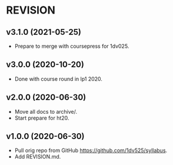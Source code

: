 REVISION
=======================



v3.1.0 (2021-05-25)
-----------------------

* Prepare to merge with coursepress for 1dv025.



v3.0.0 (2020-10-20)
-----------------------

* Done with course round in lp1 2020.



v2.0.0 (2020-06-30)
-----------------------

* Move all docs to archive/.
* Start prepare for ht20.



v1.0.0 (2020-06-30)
-----------------------

* Pull orig repo from GitHub https://github.com/1dv525/syllabus.
* Add REVISION.md.
